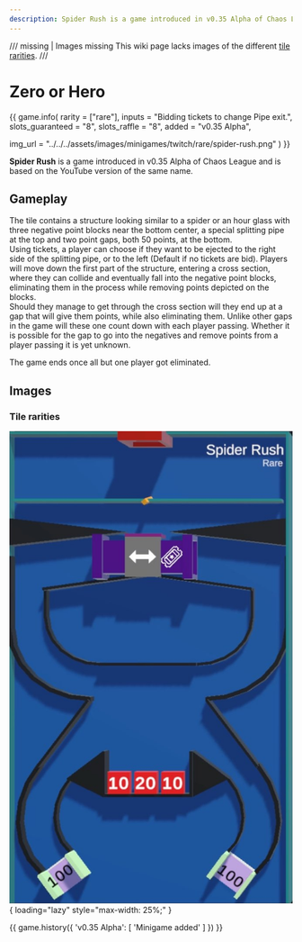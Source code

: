 ```yaml
---
description: Spider Rush is a game introduced in v0.35 Alpha of Chaos League and is based on the YouTube version of the same name.
---
```


/// missing | Images missing
This wiki page lacks images of the different [tile rarities](#tile-rarities).
///

# Zero or Hero

{{ game.info(
  rarity           = ["rare"],
  inputs           = "Bidding tickets to change Pipe exit.",
  slots_guaranteed = "8",
  slots_raffle     = "8",
  added            = "v0.35 Alpha",
  
  img_url = "../../../assets/images/minigames/twitch/rare/spider-rush.png"
) }}

**Spider Rush** is a game introduced in v0.35 Alpha of Chaos League and is based on the YouTube version of the same name.

## Gameplay

The tile contains a structure looking similar to a spider or an hour glass with three negative point blocks near the bottom center, a special splitting pipe at the top and two point gaps, both 50 points, at the bottom.  
Using tickets, a player can choose if they want to be ejected to the right side of the splitting pipe, or to the left (Default if no tickets are bid). Players will move down the first part of the structure, entering a cross section, where they can collide and eventually fall into the negative point blocks, eliminating them in the process while removing points depicted on the blocks.  
Should they manage to get through the cross section will they end up at a gap that will give them points, while also eliminating them. Unlike other gaps in the game will these one count down with each player passing. Whether it is possible for the gap to go into the negatives and remove points from a player passing it is yet unknown.

The game ends once all but one player got eliminated.

## Images

### Tile rarities

![rare](../../assets/images/minigames/twitch/rare/spider-rush.png "Rare rarity verion"){ loading="lazy" style="max-width: 25%;" }

{{ game.history({
  'v0.35 Alpha': [
    'Minigame added'
  ]
}) }}